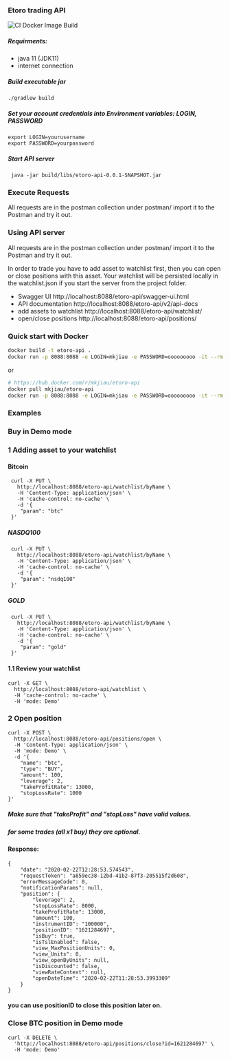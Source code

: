 ### Etoro trading API
![CI Docker Image Build](https://github.com/mkjiau/etoro-api/workflows/CI%20Docker%20Image%20Build/badge.svg?branch=master)

##### Requirments:
- java 11 (JDK11)
- internet connection

##### Build executable jar
````
./gradlew build
````
##### Set your account credentials into Environment variables: LOGIN, PASSWORD
````
export LOGIN=yourusername
export PASSWORD=yourpassword
````
##### Start API server
````
 java -jar build/libs/etoro-api-0.0.1-SNAPSHOT.jar
````
### Execute Requests

 All requests are in the postman collection under postman/
 import it to the Postman and try it out.

### Using API server

 All requests are in the postman collection under postman/
 import it to the Postman and try it out.

In order to trade you have to add asset to watchlist first, then you can open or close positions with this asset.
Your watchlist will be persisted locally in the watchlist.json if you start the server from the project folder.

- Swagger UI http://localhost:8088/etoro-api/swagger-ui.html
- API documentation http://localhost:8088/etoro-api/v2/api-docs
- add assets to watchlist http://localhost:8088/etoro-api/watchlist/
- open/close positions http://localhost:8088/etoro-api/positions/


### Quick start with Docker

```sh
docker build -t etoro-api .
docker run -p 8088:8088 -e LOGIN=mkjiau -e PASSWORD=ooooooooo -it --rm --name my-etoro-api etoro-api
```
or
```sh
# https://hub.docker.com/r/mkjiau/etoro-api
docker pull mkjiau/etoro-api
docker run -p 8088:8088 -e LOGIN=mkjiau -e PASSWORD=ooooooooo -it --rm --name my-etoro-api mkjiau/etoro-api
```


### Examples

### Buy in Demo mode
### 1 Adding asset to your watchlist
#### Bitcoin
````
 curl -X PUT \
   http://localhost:8088/etoro-api/watchlist/byName \
   -H 'Content-Type: application/json' \
   -H 'cache-control: no-cache' \
   -d '{
 	"param": "btc"
 }'
````
##### NASDQ100
````
 curl -X PUT \
   http://localhost:8088/etoro-api/watchlist/byName \
   -H 'Content-Type: application/json' \
   -H 'cache-control: no-cache' \
   -d '{
 	"param": "nsdq100"
 }'
````
##### GOLD
````
 curl -X PUT \
   http://localhost:8088/etoro-api/watchlist/byName \
   -H 'Content-Type: application/json' \
   -H 'cache-control: no-cache' \
   -d '{
 	"param": "gold"
 }'
````
#### 1.1 Review your watchlist
````
curl -X GET \
  http://localhost:8088/etoro-api/watchlist \
  -H 'cache-control: no-cache' \
  -H 'mode: Demo'
````
### 2 Open position 
````
curl -X POST \
  http://localhost:8088/etoro-api/positions/open \
  -H 'Content-Type: application/json' \
  -H 'mode: Demo' \
  -d '{
	"name": "btc",
	"type": "BUY",
	"amount": 100,
	"leverage": 2,
	"takeProfitRate": 13000,
	"stopLossRate": 1000
}'
````
##### Make sure that "takeProfit" and "stopLoss" have valid values.
##### for some trades (all x1 buy) they are optional.
#### Response:
````
{
    "date": "2020-02-22T12:28:53.574543",
    "requestToken": "a859ec38-12bd-41b2-87f3-205515f2d608",
    "errorMessageCode": 0,
    "notificationParams": null,
    "position": {
        "leverage": 2,
        "stopLossRate": 8000,
        "takeProfitRate": 13000,
        "amount": 100,
        "instrumentID": "100000",
        "positionID": "1621284697",
        "isBuy": true,
        "isTslEnabled": false,
        "view_MaxPositionUnits": 0,
        "view_Units": 0,
        "view_openByUnits": null,
        "isDiscounted": false,
        "viewRateContext": null,
        "openDateTime": "2020-02-22T11:28:53.3993309"
    }
}
````
#### you can use positionID to close this position later on.

### Close BTC position in Demo mode
````
curl -X DELETE \
  'http://localhost:8088/etoro-api/positions/close?id=1621284697' \
  -H 'mode: Demo'
````
